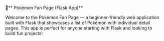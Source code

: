 🐾** Pokémon Fan Page (Flask App)**


Welcome to the Pokémon Fan Page — a beginner-friendly web application built with Flask that showcases a list of Pokémon with individual detail pages. This app is perfect for anyone starting with Flask and looking to build fun projects!
